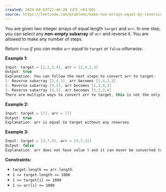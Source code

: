 ```yaml
---
created: 2024-08-03T22:46:28 (UTC +03:00)
source: https://leetcode.com/problems/make-two-arrays-equal-by-reversing-subarrays/description/?envType=daily-question&envId=2024-08-03
---
```

You are given two integer arrays of equal length `target` and `arr`. In one step, you can select any **non-empty subarray** of `arr` and reverse it. You are allowed to make any number of steps.

Return `true` _if you can make_ `arr` _equal to_ `target` _or_ `false` _otherwise_.


**Example 1:**

``` Java
Input: target = [1,2,3,4], arr = [2,4,1,3]
Output: true
Explanation: You can follow the next steps to convert arr to target:
1- Reverse subarray [2,4,1], arr becomes [1,4,2,3]
2- Reverse subarray [4,2], arr becomes [1,2,4,3]
3- Reverse subarray [4,3], arr becomes [1,2,3,4]
There are multiple ways to convert arr to target, this is not the only way to do so.
```


**Example 2:**

``` Java
Input: target = [7], arr = [7]
Output: true
Explanation: arr is equal to target without any reverses.
```


**Example 3:**

``` Java
Input: target = [3,7,9], arr = [3,7,11]
Output: false
Explanation: arr does not have value 9 and it can never be converted to target.
```


**Constraints:**

-   `target.length == arr.length`
-   `1 <= target.length <= 1000`
-   `1 <= target[i] <= 1000`
-   `1 <= arr[i] <= 1000`
